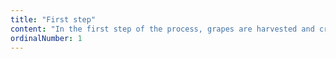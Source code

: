 ```yaml
---
title: "First step"
content: "In the first step of the process, grapes are harvested and crushed. This usually happens in the late summer or early fall. This period is colloquially known as “jematva”."
ordinalNumber: 1
---
```

